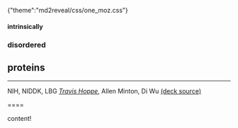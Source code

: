 {"theme":"md2reveal/css/one_moz.css"}

#### intrinsically 
### disordered 
## proteins

----------

NIH, NIDDK, LBG
*[Travis Hoppe](http://thoppe.github.io/)*, Allen Minton, Di Wu
[(deck source)](https://github.com/thoppe/research_pres_macrocharge)

====

content!
